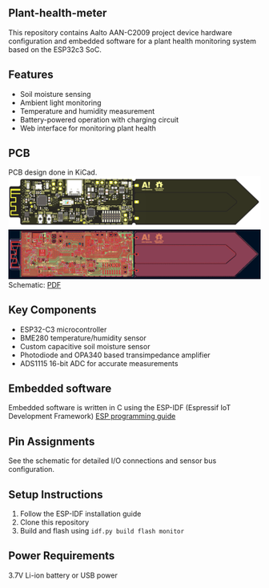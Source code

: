 ## Plant-health-meter
This repository contains Aalto AAN-C2009 project device hardware configuration and embedded software for a plant health monitoring system based on the ESP32c3 SoC.

## Features
- Soil moisture sensing
- Ambient light monitoring
- Temperature and humidity measurement
- Battery-powered operation with charging circuit
- Web interface for monitoring plant health 

## PCB
PCB design done in KiCad.
![alt tex](PCB/img/3d.png)
![alt tex](PCB/img/layout.png)
Schematic: [PDF](PCB/img/schematic.pdf)

## Key Components
- ESP32-C3 microcontroller
- BME280 temperature/humidity sensor
- Custom capacitive soil moisture sensor
- Photodiode and OPA340 based transimpedance amplifier
- ADS1115 16-bit ADC for accurate measurements

## Embedded software
Embedded software is written in C using the ESP-IDF (Espressif IoT Development Framework)
[ESP programming guide](https://docs.espressif.com/projects/esp-idf/en/v5.2.5/esp32c3/get-started/index.html)

## Pin Assignments
See the schematic for detailed I/O connections and sensor bus configuration.

## Setup Instructions
1. Follow the ESP-IDF installation guide
2. Clone this repository
3. Build and flash using `idf.py build flash monitor`

## Power Requirements
3.7V Li-ion battery or USB power
